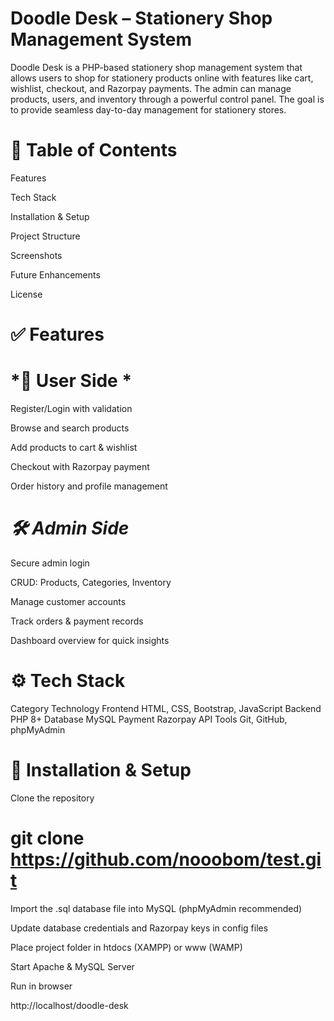 # Doodle Desk – Stationery Shop Management System






Doodle Desk is a PHP-based stationery shop management system that allows users to shop for stationery products online with features like cart, wishlist, checkout, and Razorpay payments. The admin can manage products, users, and inventory through a powerful control panel. The goal is to provide seamless day-to-day management for stationery stores.

# 📌 Table of Contents

Features

Tech Stack

Installation & Setup

Project Structure

Screenshots

Future Enhancements

License

# ✅ Features
# *👤 User Side *

Register/Login with validation

Browse and search products

Add products to cart & wishlist

Checkout with Razorpay payment

Order history and profile management

# *🛠 Admin Side*

Secure admin login

CRUD: Products, Categories, Inventory

Manage customer accounts

Track orders & payment records

Dashboard overview for quick insights

# ⚙️ Tech Stack
Category	Technology
Frontend	HTML, CSS, Bootstrap, JavaScript
Backend	PHP 8+
Database	MySQL
Payment	Razorpay API
Tools	Git, GitHub, phpMyAdmin

# 🚀 Installation & Setup

Clone the repository

# git clone https://github.com/nooobom/test.git


Import the .sql database file into MySQL (phpMyAdmin recommended)

Update database credentials and Razorpay keys in config files

Place project folder in htdocs (XAMPP) or www (WAMP)

Start Apache & MySQL Server

Run in browser

http://localhost/doodle-desk
